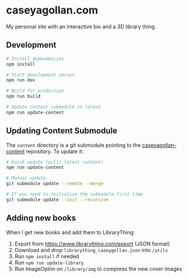 # caseyagollan.com

My personal site with an interactive bio and a 3D library thing.

## Development

```bash
# Install dependencies
npm install

# Start development server
npm run dev

# Build for production
npm run build

# Update content submodule to latest
npm run update-content
```

## Updating Content Submodule

The `content` directory is a git submodule pointing to the [caseyagollan-content](https://github.com/caseyg/caseyagollan-content) repository. To update it:

```bash
# Quick update (pulls latest content)
npm run update-content

# Manual update
git submodule update --remote --merge

# If you need to initialize the submodule first time
git submodule update --init --recursive
```

## Adding new books

When I get new books and add them to LibraryThing:

1. Export from https://www.librarything.com/export (JSON format)
2. Download and drop `librarything_caseygollan.json` into `/utils`
3. Run `npm install` if needed
4. Run `npm run update-library` 
5. Run ImageOptim on `/library/img` to compress the new cover images

